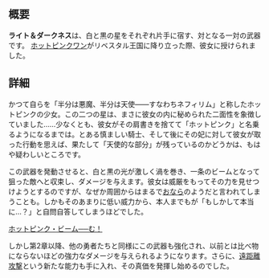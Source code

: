 <!-- title: ライト＆ダークネス -->

<!-- quote: ち、違う！おならじゃないから！ -->

<!-- chapters: -1 -->

<!-- images: (HPOが初めてライト＆ダークネスを手にする場面), (インベントリに表示されたライト＆ダークネス), (ライト＆ダークネスの能力発動シーン) -->

<!-- model: true -->

## 概要

**ライト＆ダークネス**は、白と黒の星をそれぞれ片手に宿す、対となる一対の武器です。
[ホットピンクワン](#entry:irys-entry)がリベスタル王国に降り立った際、彼女に授けられました。

## 詳細

かつて自らを「半分は悪魔、半分は天使――すなわちネフィリム」と称したホットピンクの少女。この二つの星は、まさに彼女の内に秘められた二面性を象徴していました……少なくとも、彼女がその肩書きを捨てて「ホットピンク」と名乗るようになるまでは。とある慎ましい騎士、そして後にその妃に対して彼女が取った行動を思えば、果たして「天使的な部分」が残っているのかどうかは、もはや疑わしいところです。

この武器を発動させると、白と黒の光が激しく渦を巻き、一条のビームとなって狙った敵へと収束し、ダメージを与えます。彼女は威厳をもってその力を見せつけようとするのですが、なぜか周囲からはまるで[おなら](https://www.youtube.com/live/f8W426vzTb8?si=foqRHkhucvdRk3z&t=4046)のようだと言われてしまうことも。しかもそのあまりに低い威力から、本人までもが「もしかして本当に…？」と自問自答してしまうほどでした。

[ホットピンク・ビーム──む！](#embed:https://www.youtube.com/live/Rk7nZ91vme4?si=gB2Tvf3h41hZE0K1&t=4782)

しかし第2章以降、他の勇者たちと同様にこの武器も強化され、以前とは比べ物にならないほどの強力なダメージを与えられるようになります。さらに、[遠距離攻撃](#entry:revelations-entry)という新たな能力も手に入れ、その真価を発揮し始めるのでした。